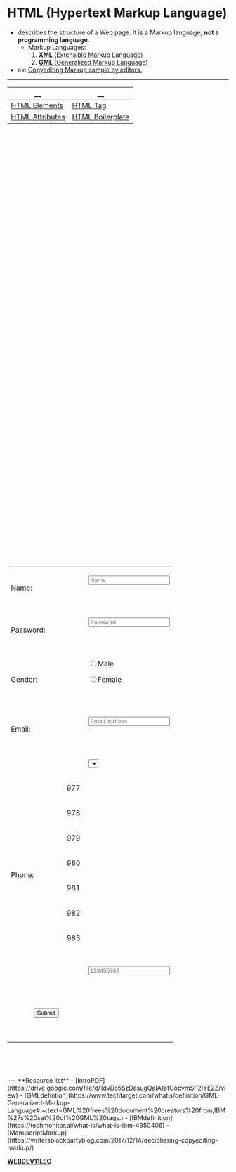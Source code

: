# HTML (Hypertext Markup Language)
- describes the structure of a Web page. It is a Markup language, **not a programming language**.
	- Markup Languages:
		1. [**XML** (Extensible Markup Language)](XML.md)
		2. [**GML** (Generalized Markup Language)](GML.md)
- ex: [Copyediting Markup sample by editors.](CopyMarkup.md)

---
__               |               __
----             |             ----
[HTML Elements](HTMLElements.md)    | [HTML Tag](HTMLTag.md)
[HTML Attributes](HTMLAttrib.md)  | [HTML Boilerplate](HTMLBoil.md)

<!DOCTYPE html>

<html lang="en">

  <head>

    <meta charset="UTF-8" />

    <meta name="viewport" content="width=device-width, initial-scale=1.0" />

    <title>MYWORLD</title>

  </head>

  <body>

    <form>

      <table>

        <tr>

          <td>Name:</td>

          <td>

            <input type="text" placeholder="Name" name="" />

          </td>

        </tr>

        <tr>

          <td>Password:</td>

          <td>

            <input type="password" placeholder="Password" name="" id="" />

          </td>

        </tr>

        <tr>

          <td>Gender:</td>

          <td>

            <input type="radio" name="Gender" />Male

            <input type="radio" name="Gender" />Female

          </td>

        </tr>

        <tr>

          <td>Email:</td>

          <td>

            <input type="email" placeholder="Email address" name="" id="" />

          </td>

        </tr>

        <tr>

          <td>Phone:</td>

          <td>

            <select>

              <option>977</option>

              <option>978</option>

              <option>979</option>

              <option>980</option>

              <option>981</option>

              <option>982</option>

              <option>983</option>

            </select>

            <input type="Phone" placeholder="123456789" name="" />

          </td>

        </tr>

        <tr>

          <td>

            <input type="submit" value="Submit" />

          </td>

        </tr>

      </table>

    </form>

  </body>

</html>
---
**Resource list**
- [IntroPDF](https://drive.google.com/file/d/1dvDs5SzDasugQaIA1afCobvmSF2IYE2Z/view)
- [GMLdefintion](https://www.techtarget.com/whatis/definition/GML-Generalized-Markup-Language#:~:text=GML%20frees%20document%20creators%20from,IBM%27s%20set%20of%20GML%20tags.)
- [IBMdefinition](https://techmonitor.ai/what-is/what-is-ibm-4950406)
- [ManuscriptMarkup](https://writersblockpartyblog.com/2017/12/14/deciphering-copyediting-markup/)

**[WEBDEV11LEC](WEBDEV11LEC.md)**